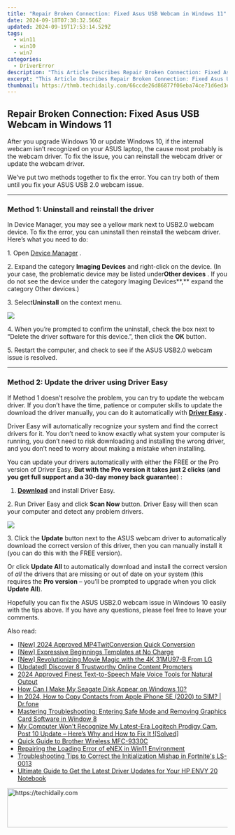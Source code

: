 ```yaml
---
title: "Repair Broken Connection: Fixed Asus USB Webcam in Windows 11"
date: 2024-09-18T07:38:32.566Z
updated: 2024-09-19T17:53:14.529Z
tags:
  - win11
  - win10
  - win7
categories:
  - DriverError
description: "This Article Describes Repair Broken Connection: Fixed Asus USB Webcam in Windows 11"
excerpt: "This Article Describes Repair Broken Connection: Fixed Asus USB Webcam in Windows 11"
thumbnail: https://thmb.techidaily.com/66ccde26d86877f06eba74ce71d6ed3e3e1b37f9fff9b02e8a19618a5ac1ec1e.jpg
---
```


## Repair Broken Connection: Fixed Asus USB Webcam in Windows 11

 After you upgrade Windows 10 or update Windows 10, if the internal webcam isn’t recognized on your ASUS laptop, the cause most probably is the webcam driver. To fix the issue, you can reinstall the webcam driver or update the webcam driver.

 We’ve put two methods together to fix the error. You can try both of them until you fix your ASUS USB 2.0 webcam issue.

---

### Method 1: **Uninstall and reinstall the driver**

 In Device Manager, you may see a yellow mark next to USB2.0 webcam device. To fix the error, you can uninstall then reinstall the webcam driver.  
 Here’s what you need to do:

 1\. Open [Device Manager](https://tools.techidaily.com/drivereasy/download/) .

 2\. Expand the category **Imaging Devices**  and right-click on the device. (In your case, the problematic device may be listed under**Other devices** . If you do not see the device under the category Imaging Devices**,** expand the category Other devices.)

 3\. Select**Uninstall** on the context menu.

![](https://images.drivereasy.com/wp-content/uploads/2016/07/img_577e14a0d392d.png)

 4\. When you’re prompted to confirm the uninstall, check the box next to “Delete the driver software for this device.”, then click the **OK** button.

 5\. Restart the computer, and check to see if the ASUS USB2.0 webcam issue is resolved.

---

### Method 2: Update the driver using Driver Easy  

 If Method 1 doesn’t resolve the problem, you can try to update the webcam driver.  If you don’t have the time, patience or computer skills to update the download the driver manually, you can do it automatically with **[Driver Easy](https://tools.techidaily.com/drivereasy/download/)**  .

 Driver Easy will automatically recognize your system and find the correct drivers for it. You don’t need to know exactly what system your computer is running, you don’t need to risk downloading and installing the wrong driver, and you don’t need to worry about making a mistake when installing.

 You can update your drivers automatically with either the FREE or the Pro version of Driver Easy. **But with the Pro version it takes just 2 clicks**   (**and you get full support and a 30-day money back guarantee**) :

 1. **[Download](https://tools.techidaily.com/drivereasy/download/)**   and install Driver Easy.

 2\. Run Driver Easy and click **Scan Now**   button. Driver Easy will then scan your computer and detect any problem drivers.

![](https://images.drivereasy.com/wp-content/uploads/2019/12/image-4.png)

 3\. Click the **Update** button next to the ASUS webcam driver to automatically download the correct version of this driver, then you can manually install it (you can do this with the FREE version).

 Or click **Update All**  to automatically download and install the correct version of _all_   the drivers that are missing or out of date on your system (this requires the **Pro version**   – you’ll be prompted to upgrade when you click **Update All**).

 Hopefully you can fix the ASUS USB2.0 webcam issue in Windows 10 easily with the tips above. If you have any questions, please feel free to leave your comments.

<ins class="adsbygoogle"
     style="display:block"
     data-ad-format="autorelaxed"
     data-ad-client="ca-pub-7571918770474297"
     data-ad-slot="1223367746"></ins>

<ins class="adsbygoogle"
     style="display:block"
     data-ad-client="ca-pub-7571918770474297"
     data-ad-slot="8358498916"
     data-ad-format="auto"
     data-full-width-responsive="true"></ins>

<span class="atpl-alsoreadstyle">Also read:</span>
<div><ul>
<li><a href="https://twitter-videos.techidaily.com/new-2024-approved-mp4twitconversion-quick-conversion/"><u>[New] 2024 Approved MP4TwitConversion Quick Conversion</u></a></li>
<li><a href="https://fox-http.techidaily.com/new-expressive-beginnings-templates-at-no-charge/"><u>[New] Expressive Beginnings Templates at No Charge</u></a></li>
<li><a href="https://extra-approaches.techidaily.com/new-revolutionizing-movie-magic-with-the-4k-31mu97-b-from-lg/"><u>[New] Revolutionizing Movie Magic with the 4K 31MU97-B From LG</u></a></li>
<li><a href="https://youtube-lab.techidaily.com/ed-discover-8-trustworthy-online-content-promoters/"><u>[Updated] Discover 8 Trustworthy Online Content Promoters</u></a></li>
<li><a href="https://ai-voice-clone.techidaily.com/2024-approved-finest-text-to-speech-male-voice-tools-for-natural-output/"><u>2024 Approved Finest Text-to-Speech Male Voice Tools for Natural Output</u></a></li>
<li><a href="https://driver-error.techidaily.com/how-can-i-make-my-seagate-disk-appear-on-windows-10/"><u>How Can I Make My Seagate Disk Appear on Windows 10?</u></a></li>
<li><a href="https://iphone-transfer.techidaily.com/in-2024-how-to-copy-contacts-from-apple-iphone-se-2020-to-sim-drfone-by-drfone-transfer-from-ios/"><u>In 2024, How to Copy Contacts from Apple iPhone SE (2020) to SIM? | Dr.fone</u></a></li>
<li><a href="https://driver-error.techidaily.com/mastering-troubleshooting-entering-safe-mode-and-removing-graphics-card-software-in-window-8/"><u>Mastering Troubleshooting: Entering Safe Mode and Removing Graphics Card Software in Window 8</u></a></li>
<li><a href="https://driver-error.techidaily.com/my-computer-wont-recognize-my-latest-era-logitech-prodigy-cam-post-10-update-heres-why-and-how-to-fix-it-solved/"><u>My Computer Won't Recognize My Latest-Era Logitech Prodigy Cam, Post 10 Update – Here’s Why and How to Fix It ![Solved]</u></a></li>
<li><a href="https://printer-issues.techidaily.com/quick-guide-to-brother-wireless-mfc-9330c/"><u>Quick Guide to Brother Wireless MFC-9330C</u></a></li>
<li><a href="https://driver-error.techidaily.com/repairing-the-loading-error-of-enex-in-win11-environment/"><u>Repairing the Loading Error of eNEX in Win11 Environment</u></a></li>
<li><a href="https://voice-adjusting.techidaily.com/troubleshooting-tips-to-correct-the-initialization-mishap-in-fortnites-ls-0013/"><u>Troubleshooting Tips to Correct the Initialization Mishap in Fortnite's LS-0013</u></a></li>
<li><a href="https://driver-error.techidaily.com/ultimate-guide-to-get-the-latest-driver-updates-for-your-hp-envy-20-notebook/"><u>Ultimate Guide to Get the Latest Driver Updates for Your HP ENVY 20 Notebook</u></a></li>
</ul></div>

<!-- affiliate ads begin -->
<a href="https://appsumo.8odi.net/c/5597632/2144308/7443" target="_top" id="2144308">
  <img src="//a.impactradius-go.com/display-ad/7443-2144308" border="0" alt="https://techidaily.com" width="600" height="90"/>
</a>
<img height="0" width="0" src="https://appsumo.8odi.net/i/5597632/2144308/7443" style="position:absolute;visibility:hidden;" border="0" />
<!-- affiliate ads end -->

